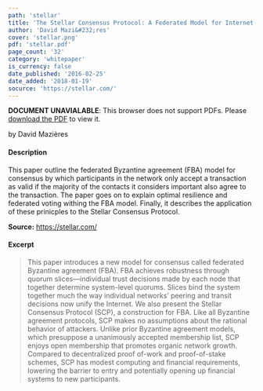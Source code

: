 ```yaml
---
path: 'stellar'
title: 'The Stellar Consensus Protocol: A Federated Model for Internet-level Consensus'
author: 'David Mazi&#232;res'
cover: 'stellar.png'
pdf: 'stellar.pdf'
page_count: '32'
category: 'whitepaper'
is_currency: false
date_published: '2016-02-25'
date_added: '2018-01-19'
socurce: 'https://stellar.com/'
---
```


<object class="pdf_embed" data="/pdf/stellar.pdf" type="application/pdf" width="100%" height="100%">
   <p><b>DOCUMENT UNAVIALABLE</b>: This browser does not support PDFs. Please <a href="/pdf/stellar.pdf">download the PDF</a> to view it.</p>
</object>

by David Mazi&#232;res

#### Description
This paper outline the federated Byzantine agreement (FBA) model for consensus by which participants in the network only accept a transaction as valid if the majority of the contacts it considers important also agree to the transaction. The paper goes on to explain optimal resilience and federated voting withing the FBA model. Finally, it describes the application of these prinicples to the Stellar Consensus Protocol.

**Source:** https://stellar.com/

#### Excerpt
> This paper introduces a new model for consensus called federated Byzantine agreement (FBA). FBA achieves robustness through quorum slices—individual trust decisions made by each node that together determine system-level quorums. Slices bind the system together much the way individual networks’ peering and transit decisions now unify the Internet. We also present the Stellar Consensus Protocol (SCP), a construction for FBA. Like all Byzantine agreement protocols, SCP makes no assumptions about the rational behavior of attackers. Unlike prior Byzantine agreement models, which presuppose a unanimously accepted membership list, SCP enjoys open membership that promotes organic network growth. Compared to decentralized proof of-work and proof-of-stake schemes, SCP has modest computing and financial requirements, lowering the barrier to entry and potentially opening up financial systems to new participants.
